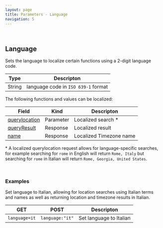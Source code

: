```yaml
---
layout: page
title: Parameters - Language
navigation: 5
---
```


<style>
	.inner a {
		color: royalblue;
		font-weight: bold;
	}
	.inner code {
		font-size: 100%;
	}
	.navigation li {
		padding: 0.3vh;
	}
	.sidebar {
		min-width: 300px;
	}
	.sidebar .sidebar-main {
	    height: calc(100% - 50px);
	    overflow-y: auto;
	}
	@media (max-width: 745px) {
		.sidebar .sidebar-main {
		    height: calc(100% - 320px);
		}
	}
</style>

<br>

## Language

Sets the language to localize certain functions using a 2-digit language code.

| Type | Descripton |
|---|---|
| String | language code in `ISO 639-1` format |

The following functions and values can be localized:

| Field | Kind | Descripton |
|---|---|---|
| [querylocation](/astrologico/param_location.html#querylocation) | Parameter | Localized search \* |
| [queryResult](/astrologico/res_metadata.html#location) | Response | Localized result |
| [name](/astrologico/res_metadata.html#timezone) | Response | Localized Timezone name |

\* A localized querylocation request allows for language-specific searches, for example searching for `rome` in English will return `Rome, Italy` but searching for `rome` in Italian will return `Rome, Georgia, United States`.

<br>

### Examples

Set language to Italian, allowing for location searches using Italian terms and names as well as returning location and timezone results in Italian.

| GET | POST | Descripton |
|---|---|---|
| `language=it` | `language:"it"` | Set language to Italian |

<br><br><br>
